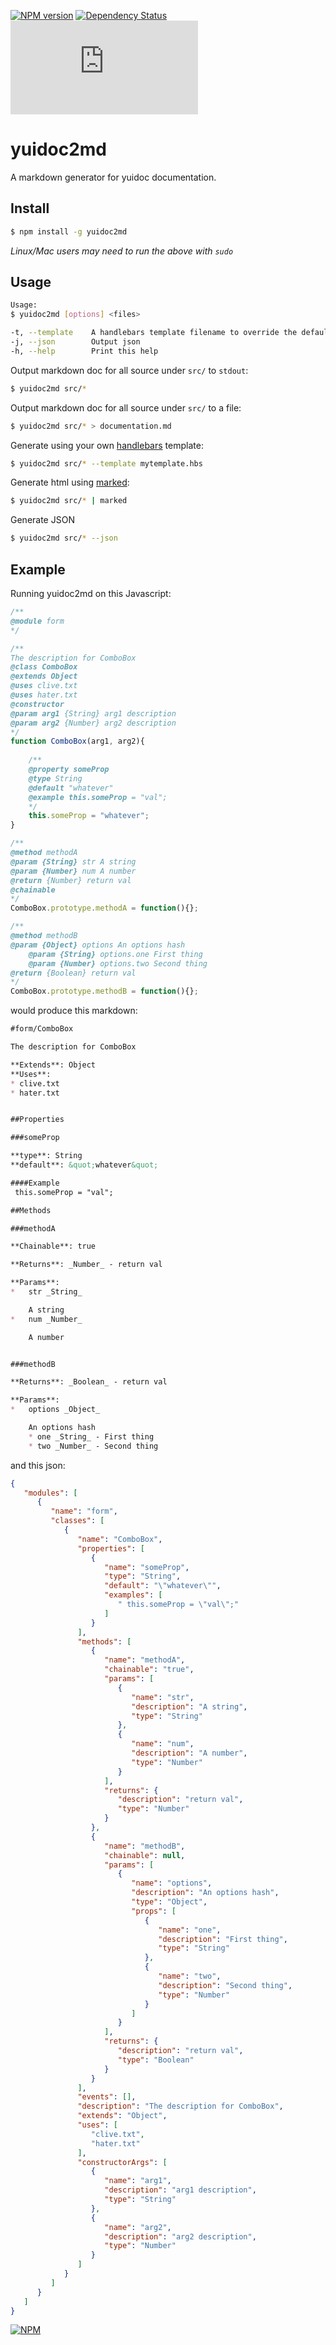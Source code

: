 [![NPM version](https://badge.fury.io/js/yuidoc2md.png)](http://badge.fury.io/js/yuidoc2md)
[![Dependency Status](https://david-dm.org/75lb/yuidoc2md.png)](https://david-dm.org/75lb/yuidoc2md)
![Analytics](https://ga-beacon.appspot.com/UA-27725889-14/yuidoc2md/README.md?pixel)

yuidoc2md
=========
A markdown generator for yuidoc documentation. 

Install
-------
```sh
$ npm install -g yuidoc2md
```

*Linux/Mac users may need to run the above with `sudo`*


Usage
-----
```sh
Usage:
$ yuidoc2md [options] <files>

-t, --template    A handlebars template filename to override the default
-j, --json        Output json
-h, --help        Print this help
```

Output markdown doc for all source under `src/` to `stdout`:
```sh
$ yuidoc2md src/*
```

Output markdown doc for all source under `src/` to a file:
```sh
$ yuidoc2md src/* > documentation.md
```

Generate using your own [handlebars](http://handlebarsjs.com) template:
```sh
$ yuidoc2md src/* --template mytemplate.hbs
```

Generate html using [marked](https://github.com/chjj/marked):
```sh
$ yuidoc2md src/* | marked
```

Generate JSON
```sh
$ yuidoc2md src/* --json
```

Example
-------
Running yuidoc2md on this Javascript: 

```js
/**
@module form
*/

/**
The description for ComboBox
@class ComboBox
@extends Object
@uses clive.txt
@uses hater.txt
@constructor
@param arg1 {String} arg1 description
@param arg2 {Number} arg2 description
*/
function ComboBox(arg1, arg2){
    
    /**
    @property someProp
    @type String
    @default "whatever"
    @example this.someProp = "val";
    */
    this.someProp = "whatever";
}

/**
@method methodA
@param {String} str A string
@param {Number} num A number
@return {Number} return val
@chainable
*/
ComboBox.prototype.methodA = function(){};

/**
@method methodB
@param {Object} options An options hash
    @param {String} options.one First thing
    @param {Number} options.two Second thing
@return {Boolean} return val
*/
ComboBox.prototype.methodB = function(){};
```

would produce this markdown:

```md
#form/ComboBox

The description for ComboBox

**Extends**: Object  
**Uses**: 
* clive.txt
* hater.txt


##Properties

###someProp

**type**: String  
**default**: &quot;whatever&quot;

####Example
 this.someProp = "val";

##Methods

###methodA

**Chainable**: true

**Returns**: _Number_ - return val

**Params**:  
*   str _String_

    A string
*   num _Number_

    A number


###methodB

**Returns**: _Boolean_ - return val

**Params**:  
*   options _Object_

    An options hash
    * one _String_ - First thing
    * two _Number_ - Second thing
```

and this json:

```json
{
   "modules": [
      {
         "name": "form",
         "classes": [
            {
               "name": "ComboBox",
               "properties": [
                  {
                     "name": "someProp",
                     "type": "String",
                     "default": "\"whatever\"",
                     "examples": [
                        " this.someProp = \"val\";"
                     ]
                  }
               ],
               "methods": [
                  {
                     "name": "methodA",
                     "chainable": "true",
                     "params": [
                        {
                           "name": "str",
                           "description": "A string",
                           "type": "String"
                        },
                        {
                           "name": "num",
                           "description": "A number",
                           "type": "Number"
                        }
                     ],
                     "returns": {
                        "description": "return val",
                        "type": "Number"
                     }
                  },
                  {
                     "name": "methodB",
                     "chainable": null,
                     "params": [
                        {
                           "name": "options",
                           "description": "An options hash",
                           "type": "Object",
                           "props": [
                              {
                                 "name": "one",
                                 "description": "First thing",
                                 "type": "String"
                              },
                              {
                                 "name": "two",
                                 "description": "Second thing",
                                 "type": "Number"
                              }
                           ]
                        }
                     ],
                     "returns": {
                        "description": "return val",
                        "type": "Boolean"
                     }
                  }
               ],
               "events": [],
               "description": "The description for ComboBox",
               "extends": "Object",
               "uses": [
                  "clive.txt",
                  "hater.txt"
               ],
               "constructorArgs": [
                  {
                     "name": "arg1",
                     "description": "arg1 description",
                     "type": "String"
                  },
                  {
                     "name": "arg2",
                     "description": "arg2 description",
                     "type": "Number"
                  }
               ]
            }
         ]
      }
   ]
}
```


[![NPM](https://nodei.co/npm-dl/yuidoc2md.png?months=3)](https://nodei.co/npm/yuidoc2md/)
